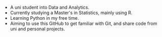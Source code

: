 - A uni student into Data and Analytics.
- Currently studying a Master's in Statistics, mainly using R.
- Learning Python in my free time.
- Aiming to use this GitHub to get familiar with Git, and share code from uni and personal projects.

<!---
xiancaicai/xiancaicai is a ✨ special ✨ repository because its `README.md` (this file) appears on your GitHub profile.
You can click the Preview link to take a look at your changes.
--->

